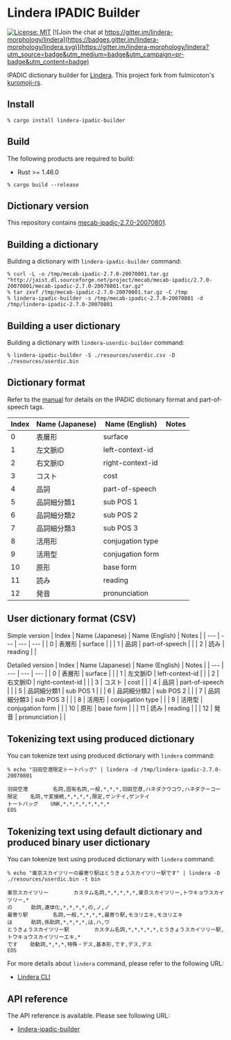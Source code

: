 # Lindera IPADIC Builder

[![License: MIT](https://img.shields.io/badge/License-MIT-yellow.svg)](https://opensource.org/licenses/MIT) [![Join the chat at https://gitter.im/lindera-morphology/lindera](https://badges.gitter.im/lindera-morphology/lindera.svg)](https://gitter.im/lindera-morphology/lindera?utm_source=badge&utm_medium=badge&utm_campaign=pr-badge&utm_content=badge)

IPADIC dictionary builder for [Lindera](https://github.com/lindera-morphology/lindera). This project fork from fulmicoton's [kuromoji-rs](https://github.com/fulmicoton/kuromoji-rs).


## Install

```shell script
% cargo install lindera-ipadic-builder
```


## Build

The following products are required to build:

- Rust >= 1.46.0

```shell script
% cargo build --release
```


## Dictionary version

This repository contains [mecab-ipadic-2.7.0-20070801](http://jaist.dl.sourceforge.net/project/mecab/mecab-ipadic/2.7.0-20070801/).


## Building a dictionary

Building a dictionary with `lindera-ipadic-builder` command:

```shell script
% curl -L -o /tmp/mecab-ipadic-2.7.0-20070801.tar.gz "http://jaist.dl.sourceforge.net/project/mecab/mecab-ipadic/2.7.0-20070801/mecab-ipadic-2.7.0-20070801.tar.gz"
% tar zxvf /tmp/mecab-ipadic-2.7.0-20070801.tar.gz -C /tmp
% lindera-ipadic-builder -s /tmp/mecab-ipadic-2.7.0-20070801 -d /tmp/lindera-ipadic-2.7.0-20070801
```


## Building a user dictionary

Building a dictionary with `lindera-userdic-builder` command:

```shell script
% lindera-ipadic-builder -S ./resources/userdic.csv -D ./resources/userdic.bin
```


## Dictionary format

Refer to the [manual](https://ja.osdn.net/projects/ipadic/docs/ipadic-2.7.0-manual-en.pdf/en/1/ipadic-2.7.0-manual-en.pdf.pdf) for details on the IPADIC dictionary format and part-of-speech tags.

| Index | Name (Japanese) | Name (English) | Notes |
| --- | --- | --- | --- |
| 0 | 表層形 | surface | |
| 1 | 左文脈ID | left-context-id | |
| 2 | 右文脈ID | right-context-id | |
| 3 | コスト | cost | |
| 4 | 品詞 | part-of-speech | |
| 5 | 品詞細分類1 | sub POS 1 | |
| 6 | 品詞細分類2 | sub POS 2 | |
| 7 | 品詞細分類3 | sub POS 3 | |
| 8 | 活用形 | conjugation type | |
| 9 | 活用型 | conjugation form | |
| 10 | 原形 | base form | |
| 11 | 読み | reading | |
| 12 | 発音 | pronunciation | |


## User dictionary format (CSV)

Simple version
| Index | Name (Japanese) | Name (English) | Notes |
| --- | --- | --- | --- |
| 0 | 表層形 | surface | |
| 1 | 品詞 | part-of-speech | |
| 2 | 読み | reading | |

Detailed version
| Index | Name (Japanese) | Name (English) | Notes |
| --- | --- | --- | --- |
| 0 | 表層形 | surface | |
| 1 | 左文脈ID | left-context-id | |
| 2 | 右文脈ID | right-context-id | |
| 3 | コスト | cost | |
| 4 | 品詞 | part-of-speech | |
| 5 | 品詞細分類1 | sub POS 1 | |
| 6 | 品詞細分類2 | sub POS 2 | |
| 7 | 品詞細分類3 | sub POS 3 | |
| 8 | 活用形 | conjugation type | |
| 9 | 活用型 | conjugation form | |
| 10 | 原形 | base form | |
| 11 | 読み | reading | |
| 12 | 発音 | pronunciation | |


## Tokenizing text using produced dictionary

You can tokenize text using produced dictionary with `lindera` command:

```shell script
% echo "羽田空港限定トートバッグ" | lindera -d /tmp/lindera-ipadic-2.7.0-20070801
```

```text
羽田空港        名詞,固有名詞,一般,*,*,*,羽田空港,ハネダクウコウ,ハネダクーコー
限定    名詞,サ変接続,*,*,*,*,限定,ゲンテイ,ゲンテイ
トートバッグ    UNK,*,*,*,*,*,*,*,*
EOS
```


## Tokenizing text using default dictionary and produced binary user dictionary

You can tokenize text using produced dictionary with `lindera` command:

```shell script
% echo "東京スカイツリーの最寄り駅はとうきょうスカイツリー駅です" | lindera -D ./resources/userdic.bin -t bin
```

```text
東京スカイツリー        カスタム名詞,*,*,*,*,*,東京スカイツリー,トウキョウスカイツリー,*
の      助詞,連体化,*,*,*,*,の,ノ,ノ
最寄り駅        名詞,一般,*,*,*,*,最寄り駅,モヨリエキ,モヨリエキ
は      助詞,係助詞,*,*,*,*,は,ハ,ワ
とうきょうスカイツリー駅        カスタム名詞,*,*,*,*,*,とうきょうスカイツリー駅,トウキョウスカイツリーエキ,*
です    助動詞,*,*,*,特殊・デス,基本形,です,デス,デス
EOS
```

For more details about `lindera` command, please refer to the following URL:

- [Lindera CLI](https://github.com/lindera-morphology/lindera/lindera-ipadic-builder)


## API reference

The API reference is available. Please see following URL:
- <a href="https://docs.rs/lindera-ipadic-builder" target="_blank">lindera-ipadic-builder</a>
